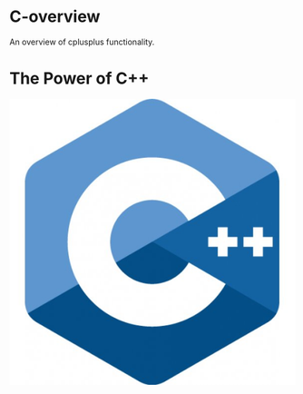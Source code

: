 # C-overview
An overview of cplusplus functionality.

# The Power of C++
<p align="center"><img src="cover/cpp_logo.png" with="100" /></p>